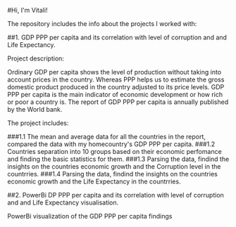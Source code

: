 #Hi, I'm Vitali!

The repository includes the info about the projects I worked with:



##1. GDP PPP per capita and its correlation with level of corruption and and Life Expectancy.

Project description:

Ordinary GDP per capita shows the level of production without taking into account prices in the country. 
Whereas PPP helps us to estimate the gross domestic product produced in the country adjusted to its price levels. 
GDP PPP per capita  is the main indicator of economic development or how rich or poor a country is. 
The report of GDP PPP per capita is annually published by the World bank.

The project includes:

###1.1 The mean and average data for all the countries in the report, compared the data with my homecountry's GDP PPP per capita. 
###1.2 Countries separation into 10 groups based on their economic perfomance and finding the basic statistics for them. 
###1.3 Parsing the data, findind the insights on the countries economic growth and the Corruption level in the countrries.
###1.4 Parsing the data, findind the insights on the countries economic growth and the Life Expectancy in the countrries.



##2. PowerBi DP PPP per capita and its correlation with level of corruption and and Life Expectancy visualisation. 

   PowerBi visualization of the GDP PPP per capita findings

